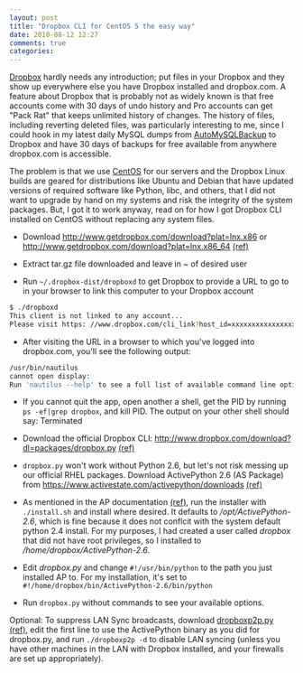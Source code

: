 ```yaml
---
layout: post
title: "Dropbox CLI for CentOS 5 the easy way"
date: 2010-08-12 12:27
comments: true
categories:
---
```


[Dropbox](http://www.dropbox.com/) hardly needs any introduction; put files in your Dropbox and they show up everywhere else you have Dropbox installed and dropbox.com. A feature about Dropbox that is probably not as widely known is that free accounts come with 30 days of undo history and Pro accounts can get "Pack Rat" that keeps unlimited history of changes. The history of files, including reverting deleted files, was particularly interesting to me, since I could hook in my latest daily MySQL dumps from [AutoMySQLBackup](http://sourceforge.net/projects/automysqlbackup/) to Dropbox and have 30 days of backups for free available from anywhere dropbox.com is accessible. 

The problem is that we use [CentOS](http://centos.org/) for our servers and the Dropbox Linux builds are geared for distributions like Ubuntu and Debian that have updated versions of required software like Python, libc, and others, that I did not want to upgrade by hand on my systems and risk the integrity of the system packages. But, I got it to work anyway, read on for how I got Dropbox CLI installed on CentOS without replacing any system files.

*	Download http://www.getdropbox.com/download?plat=lnx.x86 or http://www.getdropbox.com/download?plat=lnx.x86_64 [(ref)](http://forums.dropbox.com/topic.php?id=8386#post-53456)

*	Extract tar.gz file downloaded and leave in ~ of desired user

*	Run `~/.dropbox-dist/dropboxd` to get Dropbox to provide a URL to go to in your browser to link this computer to your Dropbox account

```bash
$ ./dropboxd
This client is not linked to any account...
Please visit https: //www.dropbox.com/cli_link?host_id=xxxxxxxxxxxxxxxxxxxxxxxxxxxx to link this machine.
```

*	After visiting the URL in a browser to which you've logged into dropbox.com, you'll see the following output:

```bash
/usr/bin/nautilus
cannot open display: 
Run 'nautilus --help' to see a full list of available command line options.
```

*	If you cannot quit the app, open another a shell, get the PID by running `ps -ef|grep dropbox`, and kill PID. The output on your other shell should say:
Terminated

*	Download the official Dropbox CLI: http://www.dropbox.com/download?dl=packages/dropbox.py [(ref)](http://wiki.dropbox.com/TipsAndTricks/TextBasedLinuxInstall)

*	`dropbox.py` won't work without Python 2.6, but let's not risk messing up our official RHEL packages. Download ActivePython 2.6 (AS Package) from https://www.activestate.com/activepython/downloads [(ref)](http://stackoverflow.com/questions/1465036/install-python-2-6-in-centos)

*	As mentioned in the AP documentation [(ref)](http://docs.activestate.com/activepython/2.6/installnotes.html#aspackage), run the installer with `./install.sh` and install where desired. It defaults to */opt/ActivePython-2.6*, which is fine because it does not conflcit with the system default python 2.4 install. For my purposes, I had created a user called *dropbox* that did not have root privileges, so I installed to */home/dropbox/ActivePython-2.6*.

*	Edit *dropbox.py* and change `#!/usr/bin/python` to the path you just installed AP to. For my installation, it's set to `#!/home/dropbox/bin/ActivePython-2.6/bin/python`

*	Run `dropbox.py` without commands to see your available options.

Optional: To suppress LAN Sync broadcasts, download [dropboxp2p.py](http://wiki.dropbox.com/TipsAndTricks/TextBasedLinuxInstall?action=AttachFile&do=view&target=dropboxp2p.py) [(ref)](http://wiki.dropbox.com/TipsAndTricks/TextBasedLinuxInstall), edit the first line to use the ActivePython binary as you did for dropbox.py, and run `./dropboxp2p -d` to disable LAN syncing (unless you have other machines in the LAN with Dropbox installed, and your firewalls are set up appropriately).